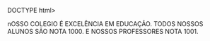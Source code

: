 DOCTYPE html>
<html>
<head>
    <meta charset="UTF-8" />
    <title>1B CCM TEOTÔNIO</title>
</head>
nOSSO COLEGIO É EXCELÊNCIA EM EDUCAÇÃO. 
TODOS NOSSOS ALUNOS SÃO NOTA 1000.
E NOSSOS PROFESSORES NOTA 1001.
<body>
    
</body>
</html>
